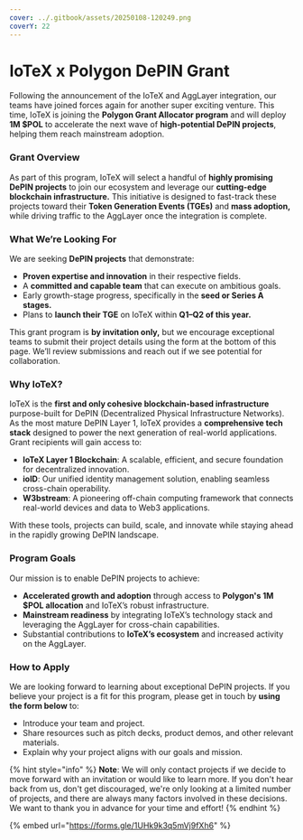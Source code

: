 ```yaml
---
cover: ../.gitbook/assets/20250108-120249.png
coverY: 22
---
```


# IoTeX x Polygon DePIN Grant

Following the announcement of the IoTeX and AggLayer integration, our teams have joined forces again for another super exciting venture. This time, IoTeX is joining the **Polygon Grant Allocator program** and will deploy **1M $POL** to accelerate the next wave of **high-potential DePIN projects**, helping them reach mainstream adoption.

### Grant Overview

As part of this program, IoTeX will select a handful of **highly promising DePIN projects** to join our ecosystem and leverage our **cutting-edge blockchain infrastructure.** This initiative is designed to fast-track these projects toward their **Token Generation Events (TGEs)** and **mass adoption,** while driving traffic to the AggLayer once the integration is complete.

### What We’re Looking For

We are seeking **DePIN projects** that demonstrate:

* **Proven expertise and innovation** in their respective fields.
* A **committed and capable team** that can execute on ambitious goals.
* Early growth-stage progress, specifically in the **seed or Series A stages.**
* Plans to **launch their TGE** on IoTeX within **Q1–Q2 of this year.**

This grant program is **by invitation only,** but we encourage exceptional teams to submit their project details using the form at the bottom of this page. We’ll review submissions and reach out if we see potential for collaboration.

### Why IoTeX?

IoTeX is the **first and only cohesive blockchain-based infrastructure** purpose-built for DePIN (Decentralized Physical Infrastructure Networks). As the most mature DePIN Layer 1, IoTeX provides a **comprehensive tech stack** designed to power the next generation of real-world applications. Grant recipients will gain access to:

* **IoTeX Layer 1 Blockchain**: A scalable, efficient, and secure foundation for decentralized innovation.
* **ioID**: Our unified identity management solution, enabling seamless cross-chain operability.
* **W3bstream**: A pioneering off-chain computing framework that connects real-world devices and data to Web3 applications.

With these tools, projects can build, scale, and innovate while staying ahead in the rapidly growing DePIN landscape.

### Program Goals

Our mission is to enable DePIN projects to achieve:

* **Accelerated growth and adoption** through access to **Polygon's 1M $POL allocation** and IoTeX’s robust infrastructure.
* **Mainstream readiness** by integrating IoTeX’s technology stack and leveraging the AggLayer for cross-chain capabilities.
* Substantial contributions to **IoTeX’s ecosystem** and increased activity on the AggLayer.

### How to Apply

We are looking forward to learning about exceptional DePIN projects. If you believe your project is a fit for this program, please get in touch by **using the form below** to:

* Introduce your team and project.
* Share resources such as pitch decks, product demos, and other relevant materials.
* Explain why your project aligns with our goals and mission.

{% hint style="info" %}
**Note**: We will only contact projects if we decide to move forward with an invitation or would like to learn more. If you don't hear back from us, don't get discouraged, we're only looking at a limited number of projects, and there are always many factors involved in these decisions. We want to thank you in advance for your time and effort!&#x20;
{% endhint %}



{% embed url="https://forms.gle/1UHk9k3q5mVj9fXh6" %}
